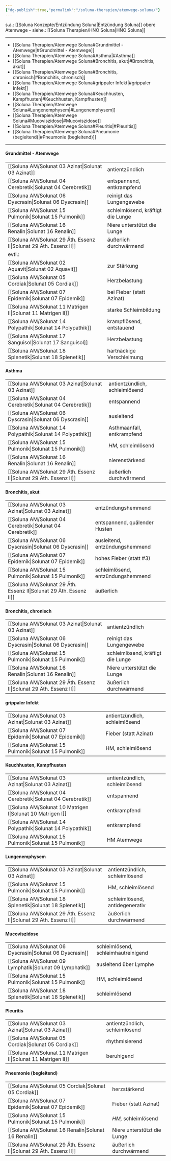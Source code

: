 ```yaml
---
{"dg-publish":true,"permalink":"/soluna-therapien/atemwege-soluna/"}
---
```


s.a.: [[Soluna Konzepte/Entzündung Soluna\|Entzündung Soluna]]
obere Atemwege - siehe.: [[Soluna Therapien/HNO Soluna\|HNO Soluna]]
***
- [[Soluna Therapien/Atemwege Soluna#Grundmittel - Atemwege\|#Grundmittel - Atemwege]]
- [[Soluna Therapien/Atemwege Soluna#Asthma\|#Asthma]]
- [[Soluna Therapien/Atemwege Soluna#Bronchitis, akut\|#Bronchitis, akut]]
- [[Soluna Therapien/Atemwege Soluna#Bronchitis, chronisch\|#Bronchitis, chronisch]]
- [[Soluna Therapien/Atemwege Soluna#grippaler Infekt\|#grippaler Infekt]]
- [[Soluna Therapien/Atemwege Soluna#Keuchhusten, Kampfhusten\|#Keuchhusten, Kampfhusten]]
- [[Soluna Therapien/Atemwege Soluna#Lungenemphysem\|#Lungenemphysem]]
- [[Soluna Therapien/Atemwege Soluna#Mucoviszidose\|#Mucoviszidose]]
- [[Soluna Therapien/Atemwege Soluna#Pleuritis\|#Pleuritis]]
- [[Soluna Therapien/Atemwege Soluna#Pneumonie (begleitend)\|#Pneumonie (begleitend)]]
***
#### Grundmittel - Atemwege
|   |   |
|---|---|
[[Soluna AM/Solunat 03 Azinat\|Solunat 03 Azinat]]          | antientzündlich      |
[[Soluna AM/Solunat 04 Cerebretik\|Solunat 04 Cerebretik]]   | entspannend, entkrampfend  |
[[Soluna AM/Solunat 06 Dyscrasin\|Solunat 06 Dyscrasin]]    | reinigt das Lungengewebe |
[[Soluna AM/Solunat 15 Pulmonik\|Solunat 15 Pulmonik]]    | schleimlösend, kräftigt die Lunge   |
[[Soluna AM/Solunat 16 Renalin\|Solunat 16 Renalin]]        | Niere unterstützt die Lunge |
[[Soluna AM/Solunat 29 Äth. Essenz II\|Solunat 29 Äth. Essenz II]] | äußerlich durchwärmend   |
evtl.:                                |                                         |
[[Soluna AM/Solunat 02 Aquavit\|Solunat 02 Aquavit]]        | zur Stärkung                         |
[[Soluna AM/Solunat 05 Cordiak\|Solunat 05 Cordiak]]         | Herzbelastung                    |
[[Soluna AM/Solunat 07 Epidemik\|Solunat 07 Epidemik]]     | bei Fieber (statt Azinat)              |
[[Soluna AM/Solunat 11 Matrigen II\|Solunat 11 Matrigen II]]   | starke Schleimbildung          |
[[Soluna AM/Solunat 14 Polypathik\|Solunat 14 Polypathik]]    | krampflösend, entstauend   |
[[Soluna AM/Solunat 17 Sanguisol\|Solunat 17 Sanguisol]]     | Herzbelastung                     |
[[Soluna AM/Solunat 18 Splenetik\|Solunat 18 Splenetik]]     | hartnäckige Verschleimung  |

#### Asthma
|   |   |
|---|---|
[[Soluna AM/Solunat 03 Azinat\|Solunat 03 Azinat]]          | antientzündlich, schleimlösend |
[[Soluna AM/Solunat 04 Cerebretik\|Solunat 04 Cerebretik]]   | entspannend  |
[[Soluna AM/Solunat 06 Dyscrasin\|Solunat 06 Dyscrasin]]    | ausleitend |
[[Soluna AM/Solunat 14 Polypathik\|Solunat 14 Polypathik]]    | Asthmaanfall, entkrampfend   |
[[Soluna AM/Solunat 15 Pulmonik\|Solunat 15 Pulmonik]]     | *HM,* schleimlösend   |
[[Soluna AM/Solunat 16 Renalin\|Solunat 16 Renalin]]         | nierenstärkend |
[[Soluna AM/Solunat 29 Äth. Essenz II\|Solunat 29 Äth. Essenz II]] | äußerlich durchwärmend  |

#### Bronchitis, akut
|   |   |
|---|---|
[[Soluna AM/Solunat 03 Azinat\|Solunat 03 Azinat]]            | entzündungshemmend    | 
[[Soluna AM/Solunat 04 Cerebretik\|Solunat 04 Cerebretik]]     | entspannend, quälender Husten    | 
[[Soluna AM/Solunat 06 Dyscrasin\|Solunat 06 Dyscrasin]]         | ausleitend, entzündungshemmend    | 
[[Soluna AM/Solunat 07 Epidemik\|Solunat 07 Epidemik]]         | hohes Fieber (statt #3)    | 
[[Soluna AM/Solunat 15 Pulmonik\|Solunat 15 Pulmonik]]         | schleimlösend, entzündungshemmend    | 
[[Soluna AM/Solunat 29 Äth. Essenz II\|Solunat 29 Äth. Essenz II]]         | äußerlich    | 

#### Bronchitis, chronisch
|   |   |
|---|---|
[[Soluna AM/Solunat 03 Azinat\|Solunat 03 Azinat]]          | antientzündlich      |
[[Soluna AM/Solunat 06 Dyscrasin\|Solunat 06 Dyscrasin]]    | reinigt das Lungengewebe |
[[Soluna AM/Solunat 15 Pulmonik\|Solunat 15 Pulmonik]]    | schleimlösend, kräftigt die Lunge   |
[[Soluna AM/Solunat 16 Renalin\|Solunat 16 Renalin]]        | Niere unterstützt die Lunge |
[[Soluna AM/Solunat 29 Äth. Essenz II\|Solunat 29 Äth. Essenz II]] | äußerlich durchwärmend   |

#### grippaler Infekt
|   |   |
|---|---|
[[Soluna AM/Solunat 03 Azinat\|Solunat 03 Azinat]]          | antientzündlich, schleimlösend |
[[Soluna AM/Solunat 07 Epidemik\|Solunat 07 Epidemik]]     | Fieber (statt Azinat)              |
[[Soluna AM/Solunat 15 Pulmonik\|Solunat 15 Pulmonik]]    | HM, schleimlösend   |

#### Keuchhusten, Kampfhusten
|   |   |
|---|---|
[[Soluna AM/Solunat 03 Azinat\|Solunat 03 Azinat]]          | antientzündlich, schleimlösend |
[[Soluna AM/Solunat 04 Cerebretik\|Solunat 04 Cerebretik]]    | entspannend      |
[[Soluna AM/Solunat 10 Matrigen I\|Solunat 10 Matrigen I]]     | entkrampfend     |
[[Soluna AM/Solunat 14 Polypathik\|Solunat 14 Polypathik]]     | entkrampfend    |
[[Soluna AM/Solunat 15 Pulmonik\|Solunat 15 Pulmonik]]      | HM Atemwege   |

#### Lungenemphysem
|   |   |
|---|---|
[[Soluna AM/Solunat 03 Azinat\|Solunat 03 Azinat]]          | antientzündlich, schleimlösend |
[[Soluna AM/Solunat 15 Pulmonik\|Solunat 15 Pulmonik]]    | HM, schleimlösend   |
[[Soluna AM/Solunat 18 Splenetik\|Solunat 18 Splenetik]]    | schleimlösend, antidegenerativ |
[[Soluna AM/Solunat 29 Äth. Essenz II\|Solunat 29 Äth. Essenz II]] | äußerlich durchwärmend  |

#### Mucoviszidose
|   |   |
|---|---|
[[Soluna AM/Solunat 06 Dyscrasin\|Solunat 06 Dyscrasin]]    | schleimlösend, schleimhautreinigend |
[[Soluna AM/Solunat 09 Lymphatik\|Solunat 09 Lymphatik]]   | ausleitend über Lymphe  |
[[Soluna AM/Solunat 15 Pulmonik\|Solunat 15 Pulmonik]]    | HM, schleimlösend   |
[[Soluna AM/Solunat 18 Splenetik\|Solunat 18 Splenetik]]    | schleimlösend          |

#### Pleuritis
|   |   |
|---|---|
[[Soluna AM/Solunat 03 Azinat\|Solunat 03 Azinat]]          | antientzündlich, schleimlösend |
[[Soluna AM/Solunat 05 Cordiak\|Solunat 05 Cordiak]]       | rhythmisierend     |
[[Soluna AM/Solunat 11 Matrigen II\|Solunat 11 Matrigen II]]  | beruhigend           |

#### Pneumonie (begleitend)
|   |   |
|---|---|
[[Soluna AM/Solunat 05 Cordiak\|Solunat 05 Cordiak]]         | herzstärkend         |
[[Soluna AM/Solunat 07 Epidemik\|Solunat 07 Epidemik]]       | Fieber (statt Azinat)        
[[Soluna AM/Solunat 15 Pulmonik\|Solunat 15 Pulmonik]]       | *HM,* schleimlösend   |
[[Soluna AM/Solunat 16 Renalin\|Solunat 16 Renalin]]          | Niere unterstützt die Lunge |
[[Soluna AM/Solunat 29 Äth. Essenz II\|Solunat 29 Äth. Essenz II]] | äußerlich durchwärmend   |


[^1]: bei quälendem Husten währen des Tages (sonst abends)